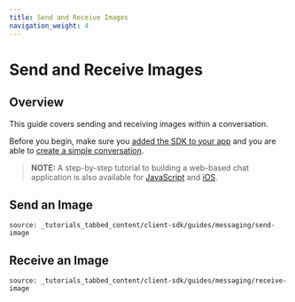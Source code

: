 ```yaml
---
title: Send and Receive Images
navigation_weight: 4
---
```


# Send and Receive Images

## Overview

This guide covers sending and receiving images within a conversation.

Before you begin, make sure you [added the SDK to your app](/client-sdk/setup/add-sdk-to-your-app) and you are able to [create a simple conversation](/client-sdk/in-app-messaging/guides/simple-conversation).

> **NOTE:** A step-by-step tutorial to building a web-based chat application is also available for [JavaScript](/client-sdk/tutorials/in-app-messaging) and [iOS](/client-sdk/tutorials/ios-in-app-messaging-chat).


## Send an Image

```tabbed_content
source: _tutorials_tabbed_content/client-sdk/guides/messaging/send-image
```

## Receive an Image

```tabbed_content
source: _tutorials_tabbed_content/client-sdk/guides/messaging/receive-image
```
